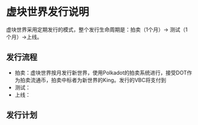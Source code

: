 # 虚块世界发行说明

虚块世界采用定期发行的模式，整个发行生命周期是：拍卖（1个月）-> 测试（1个月）->上线。



## 发行流程



* 拍卖：虚块世界按月发行新世界，使用Polkadot的拍卖系统进行，接受DOT作为拍卖流通币，拍卖中标者为新世界的King。发行的VBC将支付到
* 测试：
* 上线：



## 发行计划

